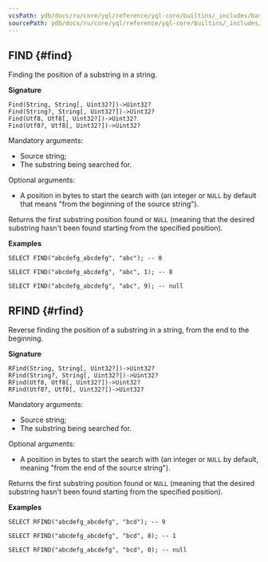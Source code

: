 ```yaml
---
vcsPath: ydb/docs/ru/core/yql/reference/yql-core/builtins/_includes/basic/find.md
sourcePath: ydb/docs/ru/core/yql/reference/yql-core/builtins/_includes/basic/find.md
---
```

## FIND {#find}

Finding the position of a substring in a string.

**Signature**
```
Find(String, String[, Uint32?])->Uint32?
Find(String?, String[, Uint32?])->Uint32?
Find(Utf8, Utf8[, Uint32?])->Uint32?
Find(Utf8?, Utf8[, Uint32?])->Uint32?
```

Mandatory arguments:

* Source string;
* The substring being searched for.

Optional arguments:

* A position in bytes to start the search with (an integer or `NULL` by default that means "from the beginning of the source string").

Returns the first substring position found or `NULL` (meaning that the desired substring hasn't been found starting from the specified position).

**Examples**
```yql
SELECT FIND("abcdefg_abcdefg", "abc"); -- 0
```
```yql
SELECT FIND("abcdefg_abcdefg", "abc", 1); -- 8
```
```yql
SELECT FIND("abcdefg_abcdefg", "abc", 9); -- null
```

## RFIND {#rfind}

Reverse finding the position of a substring in a string, from the end to the beginning.

**Signature**
```
RFind(String, String[, Uint32?])->Uint32?
RFind(String?, String[, Uint32?])->Uint32?
RFind(Utf8, Utf8[, Uint32?])->Uint32?
RFind(Utf8?, Utf8[, Uint32?])->Uint32?
```

Mandatory arguments:

* Source string;
* The substring being searched for.

Optional arguments:

* A position in bytes to start the search with (an integer or `NULL` by default, meaning "from the end of the source string").

Returns the first substring position found or `NULL` (meaning that the desired substring hasn't been found starting from the specified position).

**Examples**
```yql
SELECT RFIND("abcdefg_abcdefg", "bcd"); -- 9
```
```yql
SELECT RFIND("abcdefg_abcdefg", "bcd", 8); -- 1
```
```yql
SELECT RFIND("abcdefg_abcdefg", "bcd", 0); -- null
```

